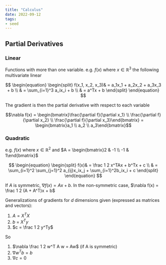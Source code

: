 ```yaml
---
title: "Calculus"
date: 2022-09-12
tags:
- seed
---
```


## Partial Derivatives
### Linear
Functions with more than one variable. e.g. $f(x)$ where $x \in \mathbb{R}^3$ the following multivariate linear

$$
\begin{equation}
\begin{split}
f(x_1, x_2, x_3)& = a_1x_1 + a_2x_2 + a_3x_3 + b \\
 & = \sum_{i=1}^3 a_ix_i + b \\
 & = a^Tx + b
\end{split}
\end{equation}
$$


The gradient is then the partial derivative with respect to each variable

$$\nabla f(x) = \begin{bmatrix}\frac{\partial f}{\partial x_1} \\ \frac{\partial f}{\partial x_2} \\ \frac{\partial f}{\partial x_3}\end{bmatrix} = \begin{bmatrix}a_1 \\ a_2 \\ a_3\end{bmatrix}$$

### Quadratic
e.g. $f(x)$ where $x \in \mathbb{R}^2$ and $A = \begin{bmatrix}2 & -1 \\ -1 & 1\end{bmatrix}$ 

$$
\begin{equation}
\begin{split}
f(x)& = \frac 1 2 x^TAx + b^Tx + c \\
 & = \sum_{i=1}^2 \sum_{j=1}^2 a_{ij}x_ix_j + \sum_{i=1}^2b_ix_i + c
\end{split}
\end{equation}
$$

If $A$ is symmetric, $\nabla f(x) = Ax+b$. In the non-symmetric case, $\nabla f(x) = \frac 1 2 (A + A^T)x + b$

Generalizations of gradients for $d$ dimensions given (expressed as matrices and vectors):
1. $A = X^TX$ 
2. $b$ = $X^Ty$
3. $c = \frac 1 2 y^Ty$

So
1. $\nabla \frac 1 2 w^T A w = Aw$ (if A is symmetric)
2. $\nabla w^Tb = b$
3. $\nabla c = 0$